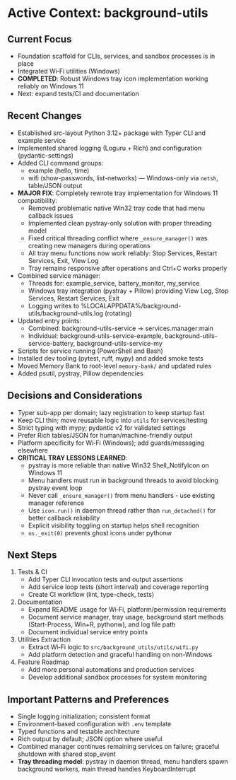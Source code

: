 # Active Context: background-utils

## Current Focus
- Foundation scaffold for CLIs, services, and sandbox processes is in place
- Integrated Wi‑Fi utilities (Windows)
- **COMPLETED**: Robust Windows tray icon implementation working reliably on Windows 11
- Next: expand tests/CI and documentation

## Recent Changes
- Established src-layout Python 3.12+ package with Typer CLI and example service
- Implemented shared logging (Loguru + Rich) and configuration (pydantic-settings)
- Added CLI command groups:
  - example (hello, time)
  - wifi (show-passwords, list-networks) — Windows-only via `netsh`, table/JSON output
- **MAJOR FIX**: Completely rewrote tray implementation for Windows 11 compatibility:
  - Removed problematic native Win32 tray code that had menu callback issues
  - Implemented clean pystray-only solution with proper threading model
  - Fixed critical threading conflict where `_ensure_manager()` was creating new managers during operations
  - All tray menu functions now work reliably: Stop Services, Restart Services, Exit, View Log
  - Tray remains responsive after operations and Ctrl+C works properly
- Combined service manager:
  - Threads for: example_service, battery_monitor, my_service
  - Windows tray integration (pystray + Pillow) providing View Log, Stop Services, Restart Services, Exit
  - Logging writes to %LOCALAPPDATA%/background-utils/background-utils.log (rotating)
- Updated entry points:
  - Combined: background-utils-service → services.manager:main
  - Individual: background-utils-service-example, background-utils-service-battery, background-utils-service-my
- Scripts for service running (PowerShell and Bash)
- Installed dev tooling (pytest, ruff, mypy) and added smoke tests
- Moved Memory Bank to root-level `memory-bank/` and updated rules
- Added psutil, pystray, Pillow dependencies

## Decisions and Considerations
- Typer sub-app per domain; lazy registration to keep startup fast
- Keep CLI thin; move reusable logic into `utils` for services/testing
- Strict typing with mypy; pydantic v2 for validated settings
- Prefer Rich tables/JSON for human/machine-friendly output
- Platform specificity for Wi‑Fi (Windows); add guards/messaging elsewhere
- **CRITICAL TRAY LESSONS LEARNED**:
  - pystray is more reliable than native Win32 Shell_NotifyIcon on Windows 11
  - Menu handlers must run in background threads to avoid blocking pystray event loop
  - Never call `_ensure_manager()` from menu handlers - use existing manager reference
  - Use `icon.run()` in daemon thread rather than `run_detached()` for better callback reliability
  - Explicit visibility toggling on startup helps shell recognition
  - `os._exit(0)` prevents ghost icons under pythonw

## Next Steps
1) Tests & CI
   - Add Typer CLI invocation tests and output assertions
   - Add service loop tests (short interval) and coverage reporting
   - Create CI workflow (lint, type-check, tests)
2) Documentation
   - Expand README usage for Wi‑Fi, platform/permission requirements
   - Document service manager, tray usage, background start methods (Start-Process, Win+R, pythonw), and log file path
   - Document individual service entry points
3) Utilities Extraction
   - Extract Wi‑Fi logic to `src/background_utils/utils/wifi.py`
   - Add platform detection and graceful handling on non-Windows
4) Feature Roadmap
   - Add more personal automations and production services
   - Develop additional sandbox processes for system monitoring

## Important Patterns and Preferences
- Single logging initialization; consistent format
- Environment-based configuration with `.env` template
- Typed functions and testable architecture
- Rich output by default; JSON option where useful
- Combined manager continues remaining services on failure; graceful shutdown with shared stop_event
- **Tray threading model**: pystray in daemon thread, menu handlers spawn background workers, main thread handles KeyboardInterrupt